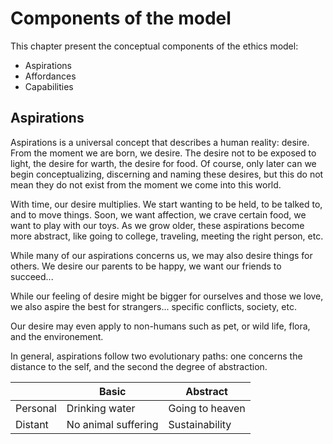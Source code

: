 # Components of the model

This chapter present the conceptual components of the ethics model:
* Aspirations
* Affordances
* Capabilities

## Aspirations
Aspirations is a universal concept that describes a human reality: desire. From the moment we are born, we desire. The desire not to be exposed to light, the desire for warth, the desire for food. Of course, only later can we begin conceptualizing, discerning and naming these desires, but this do not mean they do not exist from the moment we come into this world.

With time, our desire multiplies. We start wanting to be held, to be talked to, and to move things. Soon, we want affection, we crave certain food, we want to play with our toys. As we grow older, these aspirations become more abstract, like going to college, traveling, meeting the right person, etc.

While many of our aspirations concerns us, we may also desire things for others. We desire our parents to be happy, we want our friends to succeed...

While our feeling of desire might be bigger for ourselves and those we love, we also aspire the best for strangers... specific conflicts, society, etc.

Our desire may even apply to non-humans such as pet, or wild life, flora, and the environement. 

In general, aspirations follow two evolutionary paths: one concerns the distance to the self, and the second the degree of abstraction.

|          | Basic               | Abstract        |
|----------|---------------------|-----------------|
| Personal | Drinking water      | Going to heaven |
| Distant  | No animal suffering | Sustainability  |



